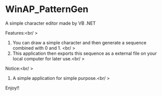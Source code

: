 WinAP_PatternGen
================

A simple character editor made by VB .NET

Features:<br/ >
1. You can draw a simple character and then generate a sequence combined with 0 and 1. <br/ >
2. This application then exports this sequence as a external file on your local computer for later use.<br/ >

Notice:<br/ >
1. A simple application for simple purpose.<br/ >

Enjoy!!

